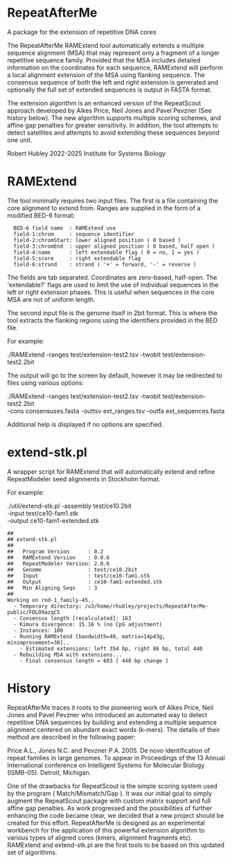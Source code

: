 # RepeatAfterMe

A package for the extension of repetitive DNA cores

The RepeatAfterMe RAMExtend tool automatically extends a multiple
sequence alignment (MSA) that may represent only a fragment of a longer
repetitive sequence family. Provided that the MSA includes detailed
information on the coordinates for each sequence, RAMExtend will 
perform a local alignment extension of the MSA using flanking sequence.
The consensus sequence of both the left and right extension is
generated and optionally the full set of extended sequences is
output in FASTA format.

The extension algorithm is an enhanced version of the RepeatScout 
approach developed by Alkes Price, Neil Jones and Pavel Pevzner 
(See history below).  The new algorithm supports multiple scoring
schemes, and affine gap penalties for greater sensitivity.  In addition, 
the tool attempts to detect satellites and attempts to avoid extending 
these sequences beyond one unit.  

Robert Hubley 2022-2025
Institute for Systems Biology


RAMExtend
=========

The tool minimally requires two input files.  The first is a file
containing the core alignment to extend from.  Ranges are supplied in 
the form of a modified BED-6 format:

      BED-6 field name  : RAMExtend use
      field-1:chrom     : sequence identifier
      field-2:chromStart: lower aligned position ( 0 based )
      field-3:chromEnd  : upper aligned position ( 0 based, half open )
      field-4:name      : left extendable flag ( 0 = no, 1 = yes )
      field-5:score     : right extendable flag 
      field-6:strand    : strand ( '+' = forward, '-' = reverse )

The fields are tab separated. Coordinates are zero-based, half-open. 
The 'extendable?' flags are used to limit the use of individual sequences
in the left or right extension phases.  This is useful when sequences
in the core MSA are not of uniform length.

The second input file is the genome itself in 2bit format.  This is where
the tool extracts the flanking regions using the identifiers provided
in the BED file.

For example:

  ./RAMExtend -ranges test/extension-test2.tsv -twobit test/extension-test2.2bit

The output will go to the screen by default, however it may be redirected to
files using various options:

  ./RAMExtend -ranges test/extension-test2.tsv -twobit test/extension-test2.2bit \
              -cons consensuses.fasta -outtsv ext_ranges.tsv -outfa ext_sequences.fasta

Additional help is displayed if no options are specified.


extend-stk.pl
=============

A wrapper script for RAMExtend that will automatically extend and refine
RepeatModeler seed alignments in Stockholm format.

For example:

  ./util/extend-stk.pl -assembly test/ce10.2bit \
                       -input test/ce10-fam1.stk \
                       -output ce10-fam1-extended.stk


    ##
    ## extend-stk.pl
    ##
    ##   Program Version      : 0.2
    ##   RAMExtend Version    : 0.0.6
    ##   RepeatModeler Version: 2.0.6
    ##   Genome               : test/ce10.2bit
    ##   Input                : test/ce10-fam1.stk
    ##   Output               : ce10-fam1-extended.stk
    ##   Min Aligning Seqs    : 3
    ##
    Working on rnd-1_family-45..
      - Temporary directory: /u3/home/rhubley/projects/RepeatAfterMe-public/FDLO9azqC5
      - Consensus length [recalculated]: 163
      - Kimura divergence: 15.16 % (no CpG adjustment)
      - Instances: 100
      - Running RAMExtend [bandwidth=40, matrix=14p43g, minimprovement=30]..
        - Estimated extensions: left 354 bp, right 86 bp, total 440
      - Rebuilding MSA with extensions...
        - Final consensus length = 603 [ 440 bp change ]



History
=======
RepeatAfterMe traces it roots to the pioneering work of Alkes Price, 
Neil Jones and Pavel Pevzner who introduced an automated way to detect
repetitive DNA sequences by building and extending a multiple sequence
alignment centered on abundant exact words (k-mers). The details of their
method are described in the following paper:

Price A.L., Jones N.C. and Pevzner P.A. 2005.  De novo identification of 
repeat families in large genomes.  To appear in Proceedings of the
13 Annual International conference on Intelligent Systems for
Molecular Biology (ISMB-05).  Detroit, Michigan.

One of the drawbacks for RepeatScout is the simple scoring system used
by the program ( Match/Mismatch/Gap ).  It was our initial goal to 
simply augment the RepeatScout package with custom matrix support and
full affine gap penalties.  As work progressed and the possibilities
of further enhancing the code became clear, we decided that a new
project should be created for this effort. RepeatAfterMe is designed
as an experimental workbench for the application of this powerful 
extension algorithm to various types of aligned cores (kmers, alignment
fragments etc).  RAMExtend and extend-stk.pl are the first tools to be
based on this updated set of algorithms.


